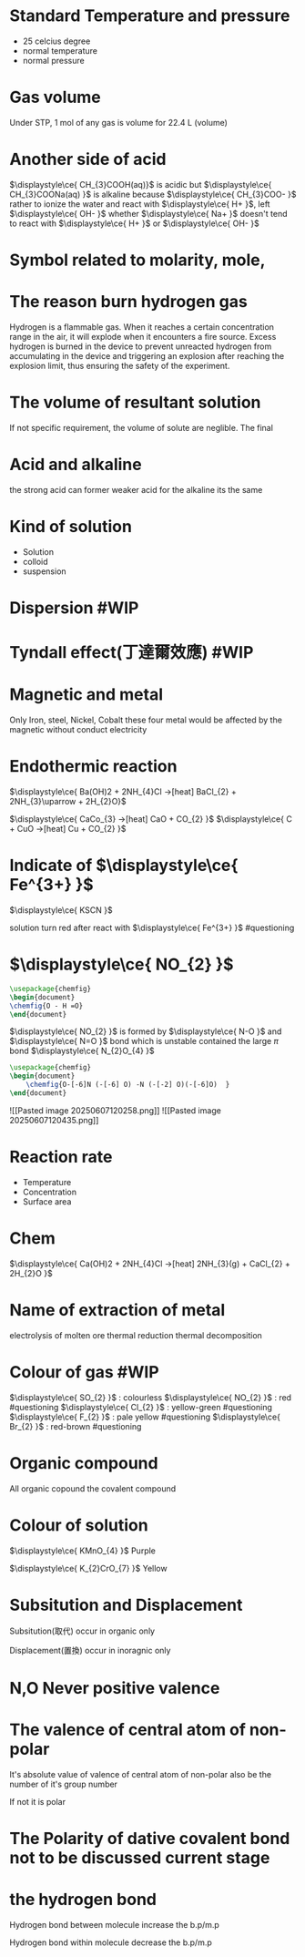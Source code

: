 # Standard Temperature and pressure
- 25 celcius degree
- normal temperature 
- normal pressure

# Gas volume
Under STP,  1 mol of any gas is volume for 22.4 L (volume)


# Another side of acid 
$\displaystyle\ce{ CH_{3}COOH(aq)}$ is acidic 
but $\displaystyle\ce{ CH_{3}COONa(aq) }$ is alkaline 
because $\displaystyle\ce{ CH_{3}COO- }$ rather to ionize the water and react with $\displaystyle\ce{ H+ }$, left $\displaystyle\ce{ OH- }$
whether $\displaystyle\ce{ Na+ }$ doesn't tend to react with $\displaystyle\ce{ H+ }$ or $\displaystyle\ce{ OH- }$



# Symbol related to molarity, mole, 




# The reason burn hydrogen gas 
Hydrogen is a flammable gas. When it reaches a certain concentration range in the air, it will explode when it encounters a fire source. Excess hydrogen is burned in the device to prevent unreacted hydrogen from accumulating in the device and triggering an explosion after reaching the explosion limit, thus ensuring the safety of the experiment.


# The volume of resultant solution
If not specific requirement, the volume of solute are neglible. The final 


# Acid and alkaline 
the strong acid can former weaker acid 
for the alkaline 
its the same


# Kind of solution

- Solution 
- colloid 
- suspension

# Dispersion #WIP

# Tyndall effect(丁達爾效應) #WIP 

# Magnetic and metal
Only Iron, steel, Nickel, Cobalt these four metal would be affected by the magnetic without conduct electricity



# Endothermic reaction
$\displaystyle\ce{ Ba(OH)2  + 2NH_{4}Cl ->[heat] BaCl_{2} + 2NH_{3}\uparrow  + 2H_{2}O}$

$\displaystyle\ce{ CaCo_{3} ->[heat] CaO + CO_{2} }$
$\displaystyle\ce{ C + CuO ->[heat] Cu + CO_{2} }$




# Indicate of $\displaystyle\ce{ Fe^{3+} }$

$\displaystyle\ce{ KSCN }$ 

solution turn red after react with $\displaystyle\ce{ Fe^{3+} }$ #questioning 


# $\displaystyle\ce{ NO_{2} }$
```tikz
\usepackage{chemfig}
\begin{document}
\chemfig{O - H =O}
\end{document}
```
$\displaystyle\ce{ NO_{2} }$ is formed by $\displaystyle\ce{ N-O }$ and $\displaystyle\ce{ N=O }$ bond which is unstable
contained the large $\displaystyle \pi$ bond 
$\displaystyle\ce{ N_{2}O_{4} }$


```tikz
\usepackage{chemfig}
\begin{document}
	\chemfig{O-[-6]N (-[-6] O) -N (-[-2] O)(-[-6]O)  }
\end{document}
```

![[Pasted image 20250607120258.png]]
![[Pasted image 20250607120435.png]]
# Reaction rate
- Temperature
- Concentration
- Surface area


# Chem 

$\displaystyle\ce{ Ca(OH)2 + 2NH_{4}Cl ->[heat] 2NH_{3}(g) + CaCl_{2} + 2H_{2}O }$


# Name of extraction of metal
electrolysis of molten ore
thermal reduction
thermal decomposition


# Colour of gas  #WIP 
$\displaystyle\ce{ SO_{2} }$ : colourless 
$\displaystyle\ce{ NO_{2} }$ : red #questioning
$\displaystyle\ce{ Cl_{2} }$ : yellow-green #questioning 
$\displaystyle\ce{ F_{2} }$ : pale yellow #questioning 
$\displaystyle\ce{ Br_{2} }$ : red-brown #questioning 



# Organic compound

All organic copound the covalent compound


# Colour of solution
$\displaystyle\ce{ KMnO_{4} }$ Purple

$\displaystyle\ce{ K_{2}CrO_{7} }$ Yellow



# Subsitution and Displacement

Subsitution(取代)  occur in organic only

Displacement(置換) occur in inoragnic only

# N,O Never positive valence


# The valence of central atom of non-polar
It's absolute value of valence of central atom of non-polar also be the number of it's group number

If not 
it is  polar

# The Polarity of dative covalent bond not to be discussed current stage


# the hydrogen bond

Hydrogen bond between molecule increase the b.p/m.p

Hydrogen bond within molecule decrease the b.p/m.p